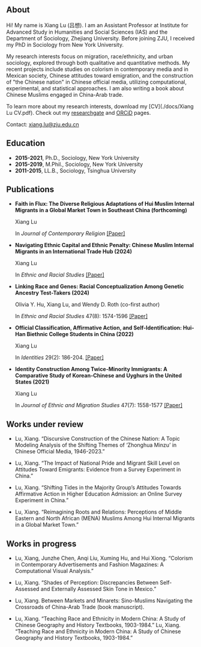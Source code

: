 ## About
Hi! My name is Xiang Lu (吕想). I am an Assistant Professor at Institute for Advanced Study in Humanities and Social Sciences (IAS) and the Department of Sociology, Zhejiang University. Before joining ZJU, I received my PhD in Sociology from New York University.

My research interests focus on migration, race/ethnicity, and urban sociology, explored through both qualitative and quantitative methods. My recent projects include studies on colorism in contemporary media and in Mexican society, Chinese attitudes toward emigration, and the construction of "the Chinese nation" in Chinese official media, utilizing computational, experimental, and statistical approaches. I am also writing a book about Chinese Muslims engaged in China-Arab trade.

To learn more about my research interests, download my [CV](./docs/Xiang Lu CV.pdf).
Check out my [researchgate](https://www.researchgate.net/profile/Xiang-Lu-35) and [ORCiD](https://orcid.org/0000-0003-4781-1997) pages.

Contact: xiang.lu@zju.edu.cn


## Education

- **2015-2021**, Ph.D., Sociology, New York University
- **2015-2019**, M.Phil., Sociology, New York University
- **2011-2015**, LL.B., Sociology, Tsinghua University

## Publications
  
- **Faith in Flux: The Diverse Religious Adaptations of Hui Muslim Internal Migrants in a Global Market Town in Southeast China (forthcoming)**

  Xiang Lu

  In *Journal of Contemporary Religion* [[Paper]](https://www.researchgate.net/publication/377209037_Faith_in_Flux_The_Diverse_Religious_Adaptations_of_Hui_Muslim_Internal_Migrants_in_a_Global_Market_Town_in_Southeast_China)

- **Navigating Ethnic Capital and Ethnic Penalty: Chinese Muslim Internal Migrants in an International Trade Hub (2024)**

  Xiang Lu

  In *Ethnic and Racial Studies* [[Paper]](https://www.tandfonline.com/doi/abs/10.1080/01419870.2024.2388688)

- **Linking Race and Genes: Racial Conceptualization Among Genetic Ancestry Test-Takers (2024)**

  Olivia Y. Hu, Xiang Lu, and Wendy D. Roth (co-first author)

  In *Ethnic and Racial Studies* 47(8): 1574-1596 [[Paper]](https://doi.org/10.1080/01419870.2023.2224871)

- **Official Classification, Affirmative Action, and Self-Identification: Hui-Han Biethnic College Students in China (2022)**

  Xiang Lu
  
  In *Identities* 29(2): 186-204. [[Paper]](https://www.tandfonline.com/doi/abs/10.1080/1070289X.2020.1757249) 

- **Identity Construction Among Twice-Minority Immigrants: A Comparative Study of Korean-Chinese and Uyghurs in the United States (2021)**

  Xiang Lu

  In *Journal of Ethnic and Migration Studies* 47(7): 1558-1577  [[Paper]](https://www.tandfonline.com/doi/abs/10.1080/1369183X.2019.1577725) 

## Works under review
  
- Lu, Xiang. “Discursive Construction of the Chinese Nation: A Topic Modeling Analysis of the Shifting Themes of ‘Zhonghua Minzu’ in Chinese Official Media, 1946-2023.”

- Lu, Xiang. “The Impact of National Pride and Migrant Skill Level on Attitudes Toward Emigrants: Evidence from a Survey Experiment in China.”

- Lu, Xiang. “Shifting Tides in the Majority Group’s Attitudes Towards Affirmative Action in Higher Education Admission: an Online Survey Experiment in China.” 

- Lu, Xiang. “Reimagining Roots and Relations: Perceptions of Middle Eastern and North African (MENA) Muslims Among Hui Internal Migrants in a Global Market Town.” 
  
## Works in progress

- Lu, Xiang, Junzhe Chen, Anqi Liu, Xuming Hu, and Hui Xiong. “Colorism in Contemporary Advertisements and Fashion Magazines: A Computational Visual Analysis.”
  
- Lu, Xiang. “Shades of Perception: Discrepancies Between Self-Assessed and Externally Assessed Skin Tone in Mexico.”

- Lu, Xiang. Between Markets and Minarets: Sino-Muslims Navigating the Crossroads of China-Arab Trade (book manuscript).
  
- Lu, Xiang. “Teaching Race and Ethnicity in Modern China: A Study of Chinese Geography and History Textbooks, 1903-1984.” Lu, Xiang. “Teaching Race and Ethnicity in Modern China: A Study of Chinese Geography and History Textbooks, 1903-1984.” 



